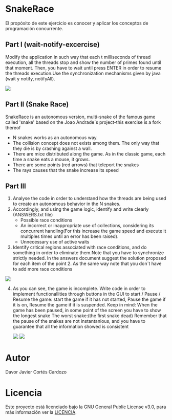# SnakeRace

El propósito de este ejercicio es conocer y aplicar los conceptos de programación concurrente.

## Part l (wait-notify-excercise)
Modify the application in such way that each t milliseconds of thread execution, all the threads stop and show the number of primes found until that moment. Then, you have to wait until press ENTER in order to resume the threads execution.Use the synchronization mechanisms given by java (wait y notify, notifyAll).


![](https://media.discordapp.net/attachments/665035095324753924/745547187412271204/carbon_1.png?width=1536&height=721)

## Part ll (Snake Race)
SnakeRace is an autonomous version, multi-snake of the famous game called 'snake' based on the Joao Andrade´s project-this exercise is a fork thereof

 + N snakes works as an autonomous way.
 + The collision concept does not exists among them. The only way that they die is by crashing against a wall.
 + There are mice distributed along the game. As in the classic game, each time a snake eats  a mouse, it grows.
 + There are some points (red arrows) that teleport the snakes 
 + The rays causes that the snake increase its speed

## Part lll

1. Analyse the code in order to understand how the threads are being used to create an autonomous behavior in the N snakes.
1. Accordingly, and using the game logic, identify and write clearly (ANSWERS.txt file)
     + Possible race conditions
     +  An incorrect or inappropriate use of collections, considering its concurrent handling(For this increase the game speed and execute it multiples times until an error has been raised).
     + Unnecessary use of active waits
1. Identify critical regions associated with race conditions, and do something in order to eliminate them.Note that you have to synchronize strictly needed. In the answers document suggest the solution proposed for each item of the point 2. As the same way note that you don´t have to add more race conditions

![](https://media.discordapp.net/attachments/665035095324753924/745552606361026611/carbon_2.png?width=895&height=218)

4. As you can see, the game is incomplete. Write code in order to implement functionallities through buttons in the GUI to start / Pause / Resume the game: start the game if it has not started, Pause the game if it is on, Resume the game if it is suspended. Keep in mind:
When the game has been paused, in some point of the screen you have to show 
the longest snake
The worst snake:(the first snake  dead)
Remember that the pause of the snakes are not instantanious, and you have to guarantee that all the information showed is consistent

   ![](https://media.discordapp.net/attachments/665035095324753924/745549127193985065/unknown.png)
   ![](https://media.discordapp.net/attachments/665035095324753924/745550720966590524/unknown.png)

# Autor
Davor Javier Cortés Cardozo

# Licencia

Este proyecto está licenciado bajo la GNU General Public License v3.0, para más información ver la [LICENCIA](LICENSE.txt).
